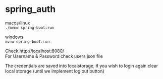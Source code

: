 # spring_auth

 macos/linux\
`./mvnw spring-boot:run`

windows\
`mvnw spring-boot:run`

Check http://localhost:8080/ \
For Username & Password check users json file

The credentials are saved into localstorage, if you wish to login again clear local storage (until we implement log out button)
